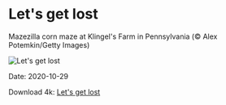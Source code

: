 # Let's get lost

Mazezilla corn maze at Klingel's Farm in Pennsylvania (© Alex Potemkin/Getty Images)

![Let's get lost](https://bing.com/th?id=OHR.Mazezilla_EN-US0859018469_UHD.jpg&rf=LaDigue_UHD.jpg&pid=hp&w=1024&h=576)

Date: 2020-10-29

Download 4k: [Let's get lost](https://bing.com/th?id=OHR.Mazezilla_EN-US0859018469_UHD.jpg&rf=LaDigue_UHD.jpg&pid=hp&w=3840&h=2160)

